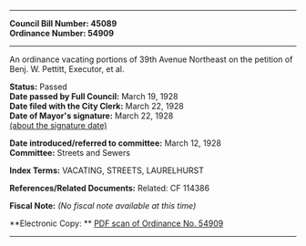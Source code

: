 * * * * *  
  
**Council Bill Number: [](#h0)[](#h2)45089**   
**Ordinance Number: 54909**  
  
* * * * *  
  
An ordinance vacating portions of 39th Avenue Northeast on the petition of Benj. W. Pettitt, Executor, et al.  
  
**Status:** Passed   
**Date passed by Full Council:** March 19, 1928   
**Date filed with the City Clerk:** March 22, 1928   
**Date of Mayor's signature:** March 22, 1928   
[(about the signature date)](/~public/approvaldate.htm)   
  
  
**Date introduced/referred to committee:** March 12, 1928   
**Committee:** Streets and Sewers   
  
**Index Terms:** VACATING, STREETS, LAURELHURST  
  
**References/Related Documents:** Related: CF 114386  
  
**Fiscal Note:** *(No fiscal note available at this time)*  
  
**Electronic Copy: ** [PDF scan of Ordinance No. 54909](/~archives/Ordinances/Ord_54909.pdf)  
  
* * * * *  
